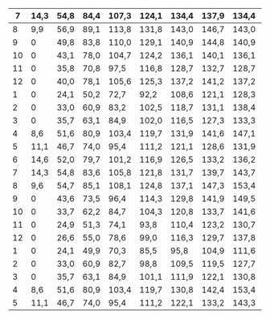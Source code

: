 |   7 | 14,3   | 54,8   | 84,4   | 107,3   | 124,1   | 134,4   | 137,9   | 134,4   | 124,1   | 107,3   | 84,4   | 54,8   | 14,3   |
|-----|--------|--------|--------|---------|---------|---------|---------|---------|---------|---------|--------|--------|--------|
|   8 | 9,9    | 56,9   | 89,1   | 113,8   | 131,8   | 143,0   | 146,7   | 143,0   | 131,8   | 113,8   | 89,1   | 56,9   | 9,9    |
|   9 | 0      | 49,8   | 83,8   | 110,0   | 129,1   | 140,9   | 144,8   | 140,9   | 129,1   | 110,0   | 83,8   | 49,8   | 0      |
|  10 | 0      | 43,1   | 78,0   | 104,7   | 124,2   | 136,1   | 140,1   | 136,1   | 124,2   | 104,7   | 78,0   | 43,1   | 0      |
|  11 | 0      | 35,8   | 70,8   | 97,5    | 116,8   | 128,7   | 132,7   | 128,7   | 116,8   | 97,5    | 70,8   | 35,8   | 0      |
|  12 | 0      | 40,0   | 78,1   | 105,6   | 125,3   | 137,2   | 141,2   | 137,2   | 125,3   | 105,6   | 78,1   | 40,0   | 0      |
|   1 | 0      | 24,1   | 50,2   | 72,7    | 92,2    | 108,6   | 121,1   | 128,3   | 128,1   | 118,1   | 94,9   | 52,9   | 0      |
|   2 | 0      | 33,0   | 60,9   | 83,2    | 102,5   | 118,7   | 131,1   | 138,4   | 138,8   | 129,7   | 107,6  | 66,5   | 0      |
|   3 | 0      | 35,7   | 63,1   | 84,9    | 102,0   | 116,5   | 127,3   | 133,3   | 132,7   | 123,2   | 102,0  | 64,8   | 0      |
|   4 | 8,6    | 51,6   | 80,9   | 103,4   | 119,7   | 131,9   | 141,6   | 147,1   | 146,7   | 138,2   | 118,6  | 83,1   | 15,3   |
|   5 | 11,1   | 46,7   | 74,0   | 95,4    | 111,2   | 121,1   | 128,6   | 131,9   | 129,8   | 120,1   | 100,7  | 68,6   | 17,5   |
|   6 | 14,6   | 52,0   | 79,7   | 101,2   | 116,9   | 126,5   | 133,2   | 136,2   | 134,0   | 124,5   | 105,4  | 73,6   | 21,9   |
|   7 | 14,3   | 54,8   | 83,6   | 105,8   | 121,8   | 131,7   | 139,7   | 143,7   | 142,3   | 133,2   | 113,8  | 80,3   | 22,4   |
|   8 | 9,6    | 54,7   | 85,1   | 108,1   | 124,8   | 137,1   | 147,3   | 153,4   | 153,7   | 145,5   | 125,5  | 88,3   | 16,9   |
|   9 | 0      | 43,6   | 73,5   | 96,4    | 114,3   | 129,8   | 141,9   | 149,5   | 150,5   | 142,1   | 120,6  | 80,0   | 0      |
|  10 | 0      | 33,7   | 62,2   | 84,7    | 104,3   | 120,8   | 133,7   | 141,6   | 142,3   | 133,2   | 110,7  | 68,4   | 0      |
|  11 | 0      | 24,9   | 51,3   | 74,1    | 93,8    | 110,4   | 123,2   | 130,7   | 130,7   | 120,8   | 97,4   | 54,6   | 0      |
|  12 | 0      | 26,6   | 55,0   | 78,6    | 99,0    | 116,3   | 129,7   | 137,8   | 138,5   | 129     | 105,5  | 59,8   | 0      |
|   1 | 0      | 24,1   | 49,9   | 70,3    | 85,5    | 95,8    | 104,9   | 111,6   | 114,0   | 108,7   | 90,9   | 52,7   | 0      |
|   2 | 0      | 33,0   | 60,9   | 82,7    | 98,8    | 109,5   | 119,5   | 127,7   | 132,0   | 128,7   | 112,1  | 72,9   | 0      |
|   3 | 0      | 35,7   | 63,1   | 84,9    | 101,1   | 111,9   | 122,1   | 130,8   | 135,6   | 132,7   | 116,5  | 78,9   | 0      |
|   4 | 8,6    | 51,6   | 80,9   | 103,4   | 119,7   | 130,8   | 142,4   | 153,4   | 161,3   | 161,8   | 148,8  | 112,1  | 22,2   |
|   5 | 11,1   | 46,7   | 74,0   | 95,4    | 111,2   | 122,1   | 133,2   | 143,3   | 149,8   | 148,7   | 134,3  | 98,9   | 27,3   |